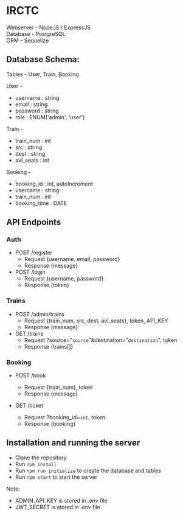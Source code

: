 # IRCTC

Webserver - NodeJS / ExpressJS <br>
Database - PostgreSQL <br>
ORM - Sequelize <br>

## Database Schema:
Tables - User, Train, Booking

User - 
- username : string
- email : string
- password : string
- role : ENUM('admin', 'user')

Train - 
- train_num : int
- src : string
- dest : string
- avl_seats : int

Booking - 
- booking_id : int, autoIncrement
- username : string
- train_num : int
- booking_time : DATE

## API Endpoints

### Auth
- POST /register
    - Request {username, email, password}
    - Response {message}
- POST /login 
    - Request {username, password}
    - Response {token}

### Trains
- POST /admin/trains
    - Request {train_num, src, dest, avl_seats}, token, API_KEY
    - Response {message}
- GET /trains
    - Request ?source="`source`"&destination="`destination`", token
    - Response {trains[]}

### Booking
- POST /book
    - Request {train_num}, token
    - Response {message}

- GET /ticket
    - Request ?booking_id=`int`, token
    - Response {booking}

## Installation and running the server
- Clone the repository
- Run `npm install`
- Run `npm run initialize` to create the database and tables
- Run `npm start` to start the server

Note: <br>
- ADMIN_API_KEY is stored in .env file
- JWT_SECRET is stored in .env file
